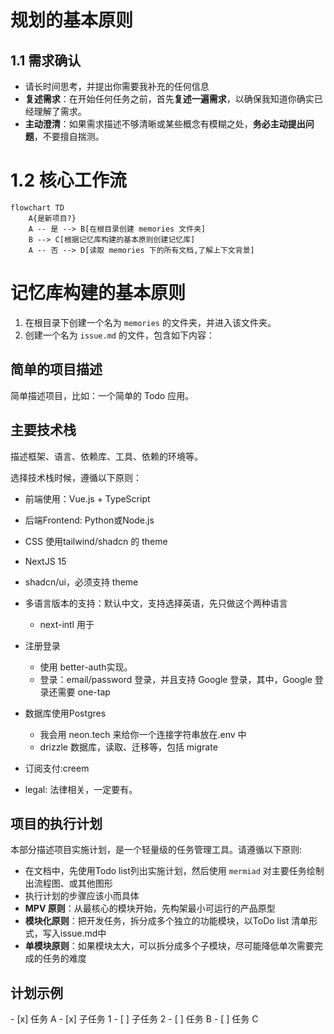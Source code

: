 # 规划的基本原则

## 1.1 需求确认

- 请长时间思考，并提出你需要我补充的任何信息
- **复述需求**：在开始任何任务之前，首先**复述一遍需求**，以确保我知道你确实已经理解了需求。
- **主动澄清**：如果需求描述不够清晰或某些概念有模糊之处，**务必主动提出问题**，不要擅自揣测。

# 1.2 核心工作流

```mermaid
flowchart TD
    A{是新项目?}
    A -- 是 --> B[在根目录创建 memories 文件夹]
    B --> C[根据记忆库构建的基本原则创建记忆库]
    A -- 否 --> D[读取 memories 下的所有文档,了解上下文背景]
```

# 记忆库构建的基本原则

1. 在根目录下创建一个名为 `memories` 的文件夹，并进入该文件夹。
2. 创建一个名为 `issue.md` 的文件，包含如下内容：

## 简单的项目描述

简单描述项目，比如：一个简单的 Todo 应用。

## 主要技术栈

描述框架、语言、依赖库、工具、依赖的环境等。

选择技术栈时候，遵循以下原则：

- 前端使用：Vue.js + TypeScript
- 后端Frontend: Python或Node.js
- CSS 使用tailwind/shadcn 的 theme

- NextJS 15

- shadcn/ui，必须支持 theme

- 多语言版本的支持：默认中文，支持选择英语，先只做这个两种语言
  - next-intl 用于

- 注册登录
  - 使用 better-auth实现。
  - 登录：email/password 登录，并且支持 Google 登录，其中，Google 登录还需要 one-tap

- 数据库使用Postgres
  - 我会用 neon.tech 来给你一个连接字符串放在.env 中
  - drizzle 数据库，读取、迁移等，包括 migrate

- 订阅支付:creem
- legal: 法律相关，一定要有。


## 项目的执行计划

本部分描述项目实施计划，是一个轻量级的任务管理工具。请遵循以下原则:

- 在文档中，先使用Todo list列出实施计划，然后使用 `mermiad` 对主要任务绘制出流程图、或其他图形
- 执行计划的步骤应该小而具体
- **MPV 原则**：从最核心的模块开始，先构架最小可运行的产品原型
- **模块化原则**：把开发任务，拆分成多个独立的功能模块，以ToDo list 清单形式，写入issue.md中
- **单模块原则**：如果模块太大，可以拆分成多个子模块，尽可能降低单次需要完成的任务的难度

## 计划示例

<example>
- [x] 任务 A
  - [x] 子任务 1
  - [ ] 子任务 2
- [ ] 任务 B
- [ ] 任务 C
</example>
